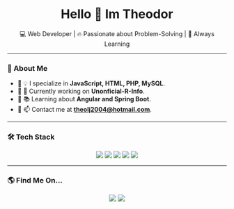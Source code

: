 <h1 align="center">Hello 👋 Im Theodor</h1>

<p align="center">
💻 Web Developer | 🔥 Passionate about Problem-Solving | 🎯 Always Learning
</p>

---
### 📜 About Me  
- 🔹 💡 I specialize in **JavaScript, HTML, PHP, MySQL**.  
- 🔹 🚀 Currently working on **Unonficial-R-Info**.  
- 🔹 📚 Learning about **Angular and Spring Boot**.  
- 🔹 📫 Contact me at **theolj2004@hotmail.com**.  

---

### 🛠️ Tech Stack  
<p align="center">
  <img src="https://img.shields.io/badge/-JavaScript-F7DF1E?style=flat&logo=javascript&logoColor=black">
  <img src="https://img.shields.io/badge/-HTML5-E34F26?style=flat&logo=html5&logoColor=white">
  <img src="https://img.shields.io/badge/-PHP-777BB4?style=flat&logo=php&logoColor=white">
  <img src="https://img.shields.io/badge/-Angular-DD0031?style=flat&logo=angular&logoColor=white">
  <img src="https://img.shields.io/badge/-MySQL-4479A1?style=flat&logo=mysql&logoColor=white">
</p>

---

### 🌎 Find Me On...  
<p align="center">
  <a href="https://www.linkedin.com/in/theo-herrera-molina-16b75b288/"><img src="https://img.shields.io/badge/-LinkedIn-blue?style=flat&logo=Linkedin&logoColor=white"></a>
  <a href="https://www.instagram.com/theodor_dev/?hl=es"><img src="https://img.shields.io/badge/-Instagram-E4405F?style=flat&logo=Instagram&logoColor=white"></a>
</p>

<!---
SomeTheodor/SomeTheodor is a ✨ special ✨ repository because its `README.md` (this file) appears on your GitHub profile.
You can click the Preview link to take a look at your changes.
--->
